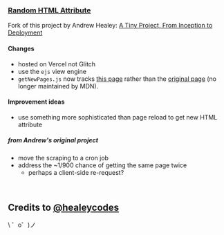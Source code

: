 ### [Random HTML Attribute](https://random-mdn-page-b6lncbu8p-jasper-wongs-projects.vercel.app/)

Fork of this project by Andrew Healey: [A Tiny Project, From Inception to Deployment](https://healeycodes.com/tiny-project-to-completion)

#### Changes 

- hosted on Vercel not Glitch
- use the ```ejs``` view engine
-  ```getNewPages.js``` now tracks [this page](https://developer.mozilla.org/en-US/docs/Web/HTML/Attributes) rather than the [original page](https://developer.mozilla.org/en-US/docs/Web/JavaScript/Index) (no longer maintained by MDN).


#### Improvement ideas 
- use something more sophisticated than page reload to get new HTML attribute
##### from Andrew's original project
- move the scraping to a cron job
- address the ~1/900 chance of getting the same page twice
  - perhaps a client-side re-request?


<br>

Credits to [@healeycodes](https://twitter.com/healeycodes)
-------------------

\ ゜o゜)ノ
